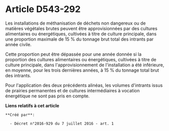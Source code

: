# Article D543-292

Les installations de méthanisation de déchets non dangereux ou de matières végétales brutes peuvent être approvisionnées par
des cultures alimentaires ou énergétiques, cultivées à titre de culture principale, dans une proportion maximale de 15 % du
tonnage brut total des intrants par année civile.

Cette proportion peut être dépassée pour une année donnée si la proportion des cultures alimentaires ou énergétiques,
cultivées à titre de culture principale, dans l'approvisionnement de l'installation a été inférieure, en moyenne, pour les
trois dernières années, à 15 % du tonnage total brut des intrants.

Pour l'application des deux précédents alinéas, les volumes d'intrants issus de prairies permanentes et de cultures
intermédiaires à vocation énergétique ne sont pas pris en compte.

**Liens relatifs à cet article**

	**Créé par**:

	  - Décret n°2016-929 du 7 juillet 2016 - art. 1
